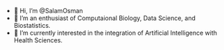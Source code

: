 - 👋 Hi, I’m @SalamOsman
- 👀 I’m an enthusiast of Computaional Biology, Data Science, and Biostatistics.
- 🌱 I’m currently interested in the integration of Artificial Intelligence with Health Sciences. 

<!---
SalamOsman/SalamOsman is a ✨ special ✨ repository because its `README.md` (this file) appears on your GitHub profile.
You can click the Preview link to take a look at your changes.
--->
